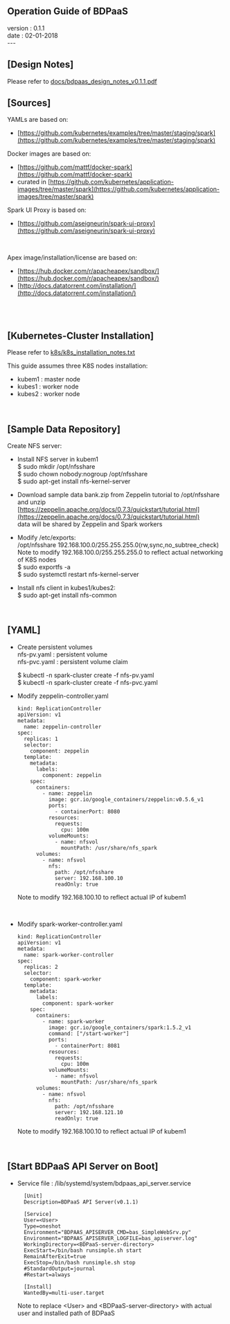 Operation Guide of BDPaaS
---
version : 0.1.1<br/>
date : 02-01-2018<br/>
\---
<br>

[Design Notes]
---
Please refer to [docs/bdpaas_design_notes_v0.1.1.pdf](docs/bdpaas_design_notes_v0.1.1.pdf)
<br>

[Sources]
---
YAMLs are based on:<br/>
- [https://github.com/kubernetes/examples/tree/master/staging/spark](https://github.com/kubernetes/examples/tree/master/staging/spark)

Docker images are based on:<br/>
- [https://github.com/mattf/docker-spark](https://github.com/mattf/docker-spark)
- curated in [https://github.com/kubernetes/application-images/tree/master/spark](https://github.com/kubernetes/application-images/tree/master/spark)

Spark UI Proxy is based on:<br/>
- [https://github.com/aseigneurin/spark-ui-proxy](https://github.com/aseigneurin/spark-ui-proxy)
<br>

Apex image/installation/license are based on:<br/>
- [https://hub.docker.com/r/apacheapex/sandbox/](https://hub.docker.com/r/apacheapex/sandbox/)
- [http://docs.datatorrent.com/installation/](http://docs.datatorrent.com/installation/)
<br/>
<br>

[Kubernetes-Cluster Installation]
---
Please refer to [k8s/k8s_installation_notes.txt](k8s/k8s_installation_notes.txt)

This guide assumes three K8S nodes installation:
  - kubem1 : master node<br/>
  - kubes1 : worker node<br/>
  - kubes2 : worker node<br/>
<br>

[Sample Data Repository]
---
Create NFS server:<br/>
- Install NFS server in kubem1<br/>
  $ sudo mkdir /opt/nfsshare<br/>
  $ sudo chown nobody:nogroup /opt/nfsshare<br/>
  $ sudo apt-get install nfs-kernel-server

- Download sample data bank.zip from Zeppelin tutorial to /opt/nfsshare and unzip<br/>
  [https://zeppelin.apache.org/docs/0.7.3/quickstart/tutorial.html](https://zeppelin.apache.org/docs/0.7.3/quickstart/tutorial.html)<br/>
  data will be shared by Zeppelin and Spark workers

- Modify /etc/exports:<br/>
  /opt/nfsshare   192.168.100.0/255.255.255.0(rw,sync,no_subtree_check)<br/>
  Note to modify 192.168.100.0/255.255.255.0 to reflect actual networking of K8S nodes<br/>
  $ sudo exportfs -a<br>
  $ sudo systemctl restart nfs-kernel-server

- Install nfs client in kubes1/kubes2:<br/>
  $ sudo apt-get install nfs-common<br/>
<br/>

[YAML]
---
- Create persistent volumes<br/>
  nfs-pv.yaml : persistent volume<br/>
  nfs-pvc.yaml : persistent volume claim<br/>

  $ kubectl -n spark-cluster create -f nfs-pv.yaml<br/>
  $ kubectl -n spark-cluster create -f nfs-pvc.yaml<br/>

- Modify zeppelin-controller.yaml<br/>

      kind: ReplicationController
      apiVersion: v1
      metadata:
        name: zeppelin-controller
      spec:
        replicas: 1
        selector:
          component: zeppelin
        template:
          metadata:
            labels:
              component: zeppelin
          spec:
            containers:
              - name: zeppelin
                image: gcr.io/google_containers/zeppelin:v0.5.6_v1
                ports:
                  - containerPort: 8080
                resources:
                  requests:
                    cpu: 100m
                volumeMounts:
                  - name: nfsvol
                    mountPath: /usr/share/nfs_spark
            volumes:
              - name: nfsvol
                nfs:
                  path: /opt/nfsshare
                  server: 192.168.100.10
                  readOnly: true

  Note to modify 192.168.100.10 to reflect actual IP of kubem1<br/>
<br/>

- Modify spark-worker-controller.yaml<br/>

      kind: ReplicationController
      apiVersion: v1
      metadata:
        name: spark-worker-controller
      spec:
        replicas: 2
        selector:
          component: spark-worker
        template:
          metadata:
            labels:
              component: spark-worker
          spec:
            containers:
              - name: spark-worker
                image: gcr.io/google_containers/spark:1.5.2_v1
                command: ["/start-worker"]
                ports:
                  - containerPort: 8081
                resources:
                  requests:
                    cpu: 100m
                volumeMounts:
                  - name: nfsvol
                    mountPath: /usr/share/nfs_spark
            volumes:
              - name: nfsvol
                nfs:
                  path: /opt/nfsshare
                  server: 192.168.121.10
                  readOnly: true
                  
  Note to modify 192.168.100.10 to reflect actual IP of kubem1<br/>
<br/>

[Start BDPaaS API Server on Boot]
---

- Service file : /lib/systemd/system/bdpaas_api_server.service<br>


        [Unit]
        Description=BDPaaS API Server(v0.1.1)

        [Service]
        User=<User>
        Type=oneshot
        Environment="BDPAAS_APISERVER_CMD=bas_SimpleWebSrv.py"
        Environment="BDPAAS_APISERVER_LOGFILE=bas_apiserver.log"
        WorkingDirectory=<BDPaaS-server-directory>
        ExecStart=/bin/bash runsimple.sh start
        RemainAfterExit=true
        ExecStop=/bin/bash runsimple.sh stop
        #StandardOutput=journal
        #Restart=always

        [Install]
        WantedBy=multi-user.target

    Note to replace \<User\> and \<BDPaaS-server-directory\> with actual user and installed path of BDPaaS<br/>

<br/>

